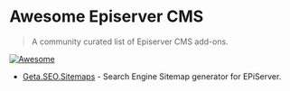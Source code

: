 # Awesome Episerver CMS

> A community curated list of Episerver CMS add-ons.

[![Awesome](https://awesome.re/badge-flat.svg)](https://github.com/episerver/awesome-cms)

- [Geta.SEO.Sitemaps](https://nuget.episerver.com/package/?id=Geta.SEO.Sitemaps) - Search Engine Sitemap generator for EPiServer.
